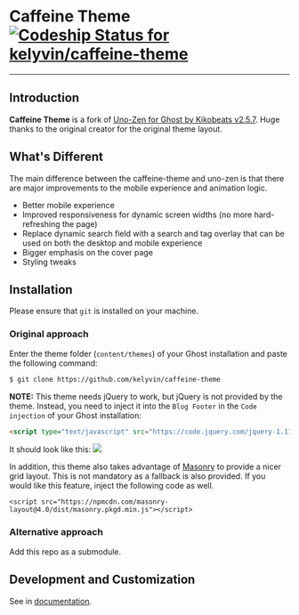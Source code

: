 # Caffeine Theme [![Codeship Status for kelyvin/caffeine-theme](https://codeship.com/projects/2670e310-6805-0133-8838-460d97cd31f0/status?branch=master)](https://codeship.com/projects/114177)

---

## Introduction

**Caffeine Theme** is a fork of [Uno-Zen for Ghost by Kikobeats v2.5.7](https://github.com/Kikobeats/uno-zen). Huge thanks to the original creator for the original theme layout.

## What's Different

The main difference between the caffeine-theme and uno-zen is that there are major improvements to the mobile experience and animation logic.

 - Better mobile experience
 - Improved responsiveness for dynamic screen widths (no more hard-refreshing the page)
 - Replace dynamic search field with a search and tag overlay that can be used on both the desktop and mobile experience
 - Bigger emphasis on the cover page
 - Styling tweaks

## Installation

Please ensure that `git` is installed on your machine.

### Original approach
Enter the theme folder (`content/themes`) of your Ghost installation and paste the following command:

```bash
$ git clone https://github.com/kelyvin/caffeine-theme
```

**NOTE:** This theme needs jQuery to work, but jQuery is not provided by the theme. Instead, you need to inject it into the `Blog Footer` in the `Code injection` of your Ghost installation:

```html
<script type="text/javascript" src="https://code.jquery.com/jquery-1.11.3.min.js"></script>
```

It should look like this:
![](https://camo.githubusercontent.com/f600498109f9b8e7d15fadd28b51c75b1f585d0f/687474703a2f2f692e696d6775722e636f6d2f4b365a595933752e706e67)

In addition, this theme also takes advantage of [Masonry](http://masonry.desandro.com/) to provide a nicer grid layout. This is not mandatory as a fallback is also provided. If you would like this feature, inject the following code as well.

```
<script src="https://npmcdn.com/masonry-layout@4.0/dist/masonry.pkgd.min.js"></script>
```

### Alternative approach
Add this repo as a submodule.

## Development and Customization

See in [documentation](https://github.com/kelyvin/caffeine-theme/blob/master/DOCUMENTATION.md).